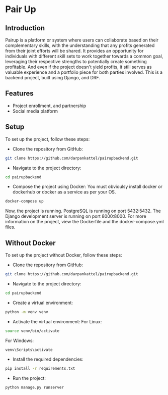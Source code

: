 
# Pair Up

## Introduction
Pairup is a platform or system where users can collaborate based on their complementary skills, with the understanding that any profits generated from their joint efforts will be shared. It provides an opportunity for individuals with different skill sets to work together towards a common goal, leveraging their respective strengths to potentially create something profitable. And even if the project doesn't yield profits, it still serves as valuable experience and a portfolio piece for both parties involved. This is a backend project, built using Django, and DRF.

## Features
- Project enrollment, and partnership
- Social media platform

## Setup
To set up the project, follow these steps:

+ Clone the repository from GitHub:
```bash
git clone https://github.com/darpankattel/pairupbackend.git
```
+ Navigate to the project directory:
```bash
cd pairupbackend
```
+ Compose the project using Docker:
You must obvioulsy install docker or dockerhub or docker as a service as per your OS.
```bash
docker-compose up
```
Now, the project is running. PostgreSQL is running on port 5432:5432. The Django development server is running on port 8000:8000. For more information on the project, view the Dockerfile and the docker-compose.yml files.

## Without Docker
To set up the project without Docker, follow these steps:
+ Clone the repository from GitHub:
```bash
git clone https://github.com/darpankattel/pairupbackend.git
```
+ Navigate to the project directory:
```bash
cd pairupbackend
```
+ Create a virtual environment:
```bash
python -m venv venv
```
+ Activate the virtual environment:
For Linux:
```bash
source venv/bin/activate
```
For Windows:
```bash
venv\Scripts\activate
```

+ Install the required dependencies:
```bash
pip install -r requirements.txt
```
+ Run the project: 
```bash
python manage.py runserver
```